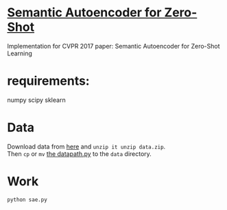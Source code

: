 # [Semantic Autoencoder for Zero-Shot](https://arxiv.org/pdf/1704.08345.pdf)

Implementation for CVPR 2017 paper: Semantic Autoencoder for Zero-Shot Learning

# requirements:
numpy
scipy
sklearn

# Data 
Download data from [here](http://www.robots.ox.ac.uk/~lz/DEM_cvpr2017/data.zip) and `unzip it unzip data.zip`.  
Then `cp` or `mv` [the datapath.py](../data/datapath.py) to the `data` directory.

# Work

`python sae.py`
